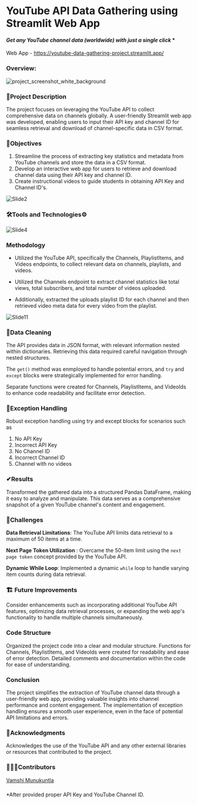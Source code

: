 # YouTube API Data Gathering using Streamlit Web App
#### *Get any YouTube channel data (worldwide) with just a single click* *
Web App - https://youtube-data-gathering-project.streamlit.app/


### Overview:

![project_screenshot_white_background](https://github.com/Vamshi-Munukuntla/YouTube_Data_Gathering_Project/assets/100301262/5fa29ffd-7027-4241-bd56-ee375e280f38)

### 📄Project Description

The project focuses on leveraging the YouTube API to collect comprehensive data on channels globally. A user-friendly Streamlit web app was developed, enabling users to input their API key and channel ID for seamless retrieval and download of channel-specific data in CSV format.

### 🎯Objectives

1. Streamline the process of extracting key statistics and metadata from YouTube channels and store the data in a CSV format.
2. Develop an interactive web app for users to retrieve and download channel data using their API key and channel ID.
3. Create instructional videos to guide students in obtaining API Key and Channel ID's.

![Slide2](https://github.com/Vamshi-Munukuntla/YouTube_Data_Gathering_Project/assets/100301262/6c465e26-49a0-4f3c-98bc-53f74dc5449a)

### 🛠Tools and Technologies⚙

![Slide4](https://github.com/Vamshi-Munukuntla/YouTube_Data_Gathering_Project/assets/100301262/21699c2b-c485-4df8-bd0f-7e2a956f694f)


### Methodology

- Utilized the YouTube API, specifically the Channels, PlaylistItems, and Videos endpoints, to collect relevant data on channels, playlists, and videos.

- Utilized the Channels endpoint to extract channel statistics like total views, total subscribers, and total number of videos uploaded.

- Additionally, extracted the uploads playlist ID for each channel and then retrieved video meta data for every video from the playlist.

![Slide11](https://github.com/Vamshi-Munukuntla/YouTube_Data_Gathering_Project/assets/100301262/a845f854-856b-4131-9ead-6b41e80e4077)


### 🧹Data Cleaning
The API provides data in JSON format, with relevant information nested within dictionaries.
Retrieving this data required careful navigation through nested structures.

The `get()` method was enmployed to handle potential errors, and `try` and `except` blocks were strategically implemented for error handling.

Separate functions were created for Channels, PlaylistItems, and VideoIds to enhance code readability and facilitate error detection.

### 🤕Exception Handling

Robust exception handling using try and except blocks for scenarios such as 
1. No API Key
2. Incorrect API Key
3. No Channel ID
4. Incorrect Channel ID
5. Channel with no videos


### ✔Results
Transformed the gathered data into a structured Pandas DataFrame, making it easy to analyze and manipulate. This data serves as a comprehensive snapshot of a given YouTube channel's content and engagement.


### 🎁Challenges

**Data Retrieval Limitations**: The YouTube API limits data retrieval to a maximum of 50 items at a time.

**Next Page Token Utilization** : Overcame the 50-item limit using the `next page token` concept provided by the YouTube API.

**Dynamic While Loop**: Implemented a dynamic `while` loop to handle varying item counts during data retrieval.


### 🏗 Future Improvements

Consider enhancements such as incorporating additional YouTube API features, optimizing data retrieval processes, or expanding the web app's functionality to handle multiple channels simultaneously.

### Code Structure
Organized the project code into a clear and modular structure. Functions for Channels, PlaylistItems, and VideoIds were created for readability and ease of error detection. Detailed comments and documentation within the code for ease of understanding.

### Conclusion
The project simplifies the extraction of YouTube channel data through a user-friendly web app, providing valuable insights into channel performance and content engagement. The implementation of exception handling ensures a smooth user experience, even in the face of potential API limitations and errors.

### 🙌Acknowledgments
Acknowledges the use of the YouTube API and any other external libraries or resources that contributed to the project.

### 🙌🤝🏼Contributors
[Vamshi Munukuntla](https://github.com/Vamshi-Munukuntla)




### 
*After provided proper API Key and YouTube Channel ID.







